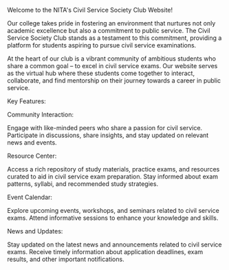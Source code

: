 Welcome to the NITA's Civil Service Society Club Website!

Our college takes pride in fostering an environment that nurtures not only academic excellence but also a commitment to public service. The Civil Service Society Club stands as a testament to this commitment, providing a platform for students aspiring to pursue civil service examinations.

At the heart of our club is a vibrant community of ambitious students who share a common goal – to excel in civil service exams. Our website serves as the virtual hub where these students come together to interact, collaborate, and find mentorship on their journey towards a career in public service.

Key Features:

Community Interaction:

Engage with like-minded peers who share a passion for civil service.
Participate in discussions, share insights, and stay updated on relevant news and events.

Resource Center:

Access a rich repository of study materials, practice exams, and resources curated to aid in civil service exam preparation.
Stay informed about exam patterns, syllabi, and recommended study strategies.

Event Calendar:

Explore upcoming events, workshops, and seminars related to civil service exams.
Attend informative sessions to enhance your knowledge and skills.

News and Updates:

Stay updated on the latest news and announcements related to civil service exams.
Receive timely information about application deadlines, exam results, and other important notifications.
